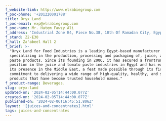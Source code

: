```yaml
---
f_website-link: http://www.elrabiegroup.com
f_poc-phone: '+201220001788'
title: Oryx Land
f_poc-email: exp@elrabiegroup.com
f_poc-name: Mr. Hatem Fawzy Ali
f_address: 'Industrial Zone B4, Piece No.38, 10th Of Ramadan City, Egypt. '
f_stand: Z2-E30
f_hall: Za'abeel Hall 2
f_brief: >-
  "Oryx Land for Food Industries is a leading Egypt-based manufacturer
  specializing in the production, processing and packaging of, juice, and tomato
  paste products. Since its founding in 2006, it has secured a frontrunner
  position in the juice and tomato paste industries in Egypt and has expanded
  its presence in the Middle East, a feat made possible through its firm
  commitment to delivering a wide range of high-quality, healthy, and safe
  products that have become trusted household names."
f_product-range: Beverages.
slug: oryx-land
updated-on: '2024-02-05T14:44:00.077Z'
created-on: '2024-02-05T14:44:00.077Z'
published-on: '2024-02-06T16:45:51.806Z'
layout: '[juices-and-concentrates].html'
tags: juices-and-concentrates
---
```



